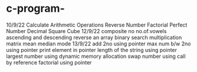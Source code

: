 # c-program- 
10/9/22
Calculate Arithmetic Operations 
Reverse Number 
Factorial
Perfect Number
Decimal Square Cube
12/9/22
composite no
no.of.vowels
ascending and descending
reverse an array
binary search
multiplication matrix
mean median mode
13/9/22
add 2no using pointer
max num b/w 2no using pointer
print element in pointer
length of the string using pointer
largest number using dynamic memory allocation
swap number using call by reference
factorial using pointer
